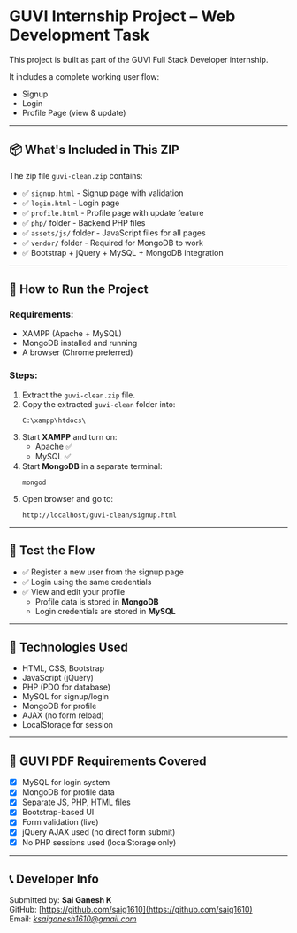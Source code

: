 # GUVI Internship Project – Web Development Task

This project is built as part of the GUVI Full Stack Developer internship.

It includes a complete working user flow:
- Signup
- Login
- Profile Page (view & update)

---

## 📦 What's Included in This ZIP

The zip file `guvi-clean.zip` contains:

- ✅ `signup.html` - Signup page with validation
- ✅ `login.html` - Login page
- ✅ `profile.html` - Profile page with update feature
- ✅ `php/` folder - Backend PHP files
- ✅ `assets/js/` folder - JavaScript files for all pages
- ✅ `vendor/` folder - Required for MongoDB to work
- ✅ Bootstrap + jQuery + MySQL + MongoDB integration

---

## 🚀 How to Run the Project

### Requirements:
- XAMPP (Apache + MySQL)
- MongoDB installed and running
- A browser (Chrome preferred)

### Steps:

1. Extract the `guvi-clean.zip` file.
2. Copy the extracted `guvi-clean` folder into:
   ```
   C:\xampp\htdocs\
   ```
3. Start **XAMPP** and turn on:
   - Apache ✅
   - MySQL ✅
4. Start **MongoDB** in a separate terminal:
   ```
   mongod
   ```
5. Open browser and go to:
   ```
   http://localhost/guvi-clean/signup.html
   ```

---

## 🧪 Test the Flow

- ✅ Register a new user from the signup page
- ✅ Login using the same credentials
- ✅ View and edit your profile
  - Profile data is stored in **MongoDB**
  - Login credentials are stored in **MySQL**

---

## 🔧 Technologies Used

- HTML, CSS, Bootstrap
- JavaScript (jQuery)
- PHP (PDO for database)
- MySQL for signup/login
- MongoDB for profile
- AJAX (no form reload)
- LocalStorage for session

---

## 🎯 GUVI PDF Requirements Covered

- [x] MySQL for login system
- [x] MongoDB for profile data
- [x] Separate JS, PHP, HTML files
- [x] Bootstrap-based UI
- [x] Form validation (live)
- [x] jQuery AJAX used (no direct form submit)
- [x] No PHP sessions used (localStorage only)

---

## 📞 Developer Info

Submitted by: **Sai Ganesh K**  
GitHub: [https://github.com/saig1610](https://github.com/saig1610)  
Email: *ksaiganesh1610@gmail.com*

